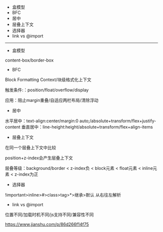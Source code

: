 * 盒模型
* BFC
* 居中
* 层叠上下文
* 选择器
* link vs @import

---

* 盒模型

content-box/border-box

* BFC

Block Formatting Context/块级格式化上下文

触发条件:：position/float/overflow/display

应用：阻止margin重叠/自适应两栏布局/清除浮动

* 居中

水平居中：text-align:center/margin:0 auto;/absolute+transform/flex+justify-content
垂直居中：line-height:height/absolute+transform/flex+align-items

* 层叠上下文

在同一个层叠上下文中比较

position+z-index会产生层叠上下文

层叠等级：background/border < z-index负 < block元素 < float元素 < inline元素 < z-index为正

* 选择器

!important>inline>#>class>tag>*>继承>默认 从右往左解析

* link vs @import

位置不同/加载时机不同/js支持不同/兼容性不同

https://www.jianshu.com/p/86d266f14f75
